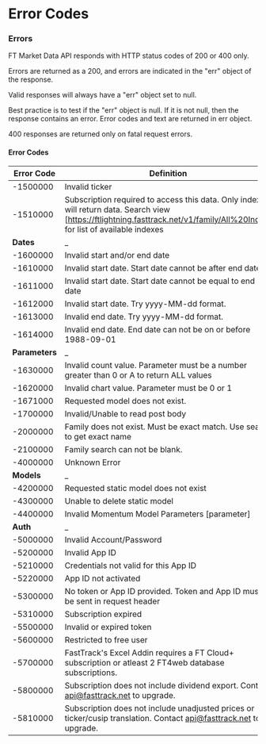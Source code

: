 # Error Codes

### Errors
FT Market Data API responds with HTTP status codes of 200 or 400 only.

Errors are returned as a 200, and errors are indicated in the "err" object of the response. 

Valid responses will always have a "err" object set to null. 

Best practice is to test if the "err" object is null. If it is not null, then the response contains an error. Error codes and text are returned in err object.

400 responses are returned only on fatal request errors.

#### Error Codes

Error Code | Definition 
---------|----------
-1500000 | Invalid ticker  
-1510000 | Subscription required to access this data. Only indexes will return data. Search view [https://ftlightning.fasttrack.net/v1/family/All%20Index] for list of available indexes
**Dates**|  _
-1600000 | Invalid start and/or end date
-1610000 | Invalid start date. Start date cannot be after end date
-1611000 | Invalid start date. Start date cannot be equal to end date
-1612000 | Invalid start date. Try yyyy-MM-dd format.
-1613000 | Invalid end date. Try yyyy-MM-dd format.
-1614000 | Invalid end date. End date can not be on or before 1988-09-01
**Parameters**| _
-1630000 | Invalid count value. Parameter must be a number greater than 0 or A to return ALL values
-1620000|Invalid chart value. Parameter must be 0 or 1
-1671000|Requested model does not exist.
-1700000 | Invalid/Unable to read post body 
-2000000 | Family does not exist. Must be exact match. Use search to get exact name
-2100000 | Family search can not be blank.
-4000000|Unknown Error
**Models**|_
-4200000| Requested static model does not exist
-4300000|Unable to delete static model
-4400000|Invalid Momentum Model Parameters \[parameter\]
**Auth**| _
-5000000 | Invalid Account/Password
-5200000 | Invalid App ID
-5210000|Credentials not valid for this App ID
-5220000|App ID not activated
-5300000 | No token or App ID provided. Token and App ID must be sent in request header
-5310000|Subscription expired
-5500000 | Invalid or expired token
-5600000 | Restricted to free user 
-5700000 | FastTrack's Excel Addin requires a FT Cloud+ subscription or atleast 2 FT4web database subscriptions.
-5800000 | Subscription does not include dividend export. Contact api@fasttrack.net to upgrade.
-5810000|Subscription does not include unadjusted prices or ticker/cusip translation. Contact api@fasttrack.net to upgrade.